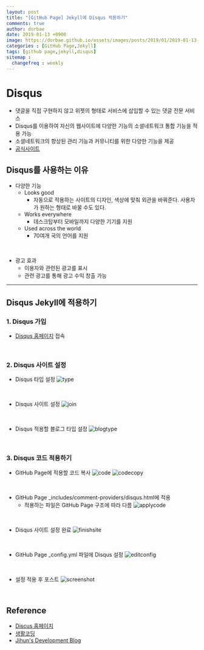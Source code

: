 ```yaml
---
layout: post
title: "[GitHub Page] Jekyll에 Disqus 적용하기"
comments: true
author: dorbae
date: 2019-01-13 +0900
image: https://dorbae.github.io/assets/images/posts/2019/01/2019-01-13-githubpage-jekyll-howtoapplydisqus-thumnail.png
categories : [GitHub Page,Jekyll]
tags: [github page,jekyll,disqus]
sitemap :
  changefreq : weekly
---
```


# Disqus
* 댓글을 직접 구현하지 않고 위젯의 형태로 서비스에 삽입할 수 있는 댓글 전문 서비스
* Disqus를 이용하여 자신의 웹사이트에 다양한 기능의 소셜네트워크 통합 기능을 적용 가능
* 소셜네트워크의 향상된 관리 기능과 커뮤니티를 위한 다양한 기능을 제공
* [공식사이트](disqus.com )

## Disqus를 사용하는 이유
* 다양한 기능
    * Looks good
        - 자동으로 적용하는 사이트의 디자인, 색상에 맞춰 외관을 바꿔준다. 사용자가 원하는 형태로 바꿀 수도 있다.
    * Works everywhere
        - 데스크탑부터 모바일까지 다양한 기기를 지원
    * Used across the world
        - 70여개 국의 언어를 지원

<br/>

* 광고 효과
    * 이용자와 관련된 광고를 표시
    * 관련 광고를 통해 광고 수익 창출 가능

-------

## Disqus Jekyll에 적용하기
### 1. Disqus 가입
* [Disqus 홈페이지](https://disqus.com/) 접속

<br/>

### 2. Disqus 사이트 설정
* Disqus 타입 설정
![type](/assets/images/posts/2019/01/2019-01-13-githubpage-jekyll-howtoapplydisqus-001.png)

<br/>

* Disqus 사이트 설정
![join](/assets/images/posts/2019/01/2019-01-13-githubpage-jekyll-howtoapplydisqus-002.png)

<br/>

* Disqus 적용할 블로그 타입 설정
![blogtype](/assets/images/posts/2019/01/2019-01-13-githubpage-jekyll-howtoapplydisqus-003.png)

<br/>

### 3. Disqus 코드 적용하기
* GitHub Page에 적용할 코드 복사
![code](/assets/images/posts/2019/01/2019-01-13-githubpage-jekyll-howtoapplydisqus-004.png)
![codecopy](/assets/images/posts/2019/01/2019-01-13-githubpage-jekyll-howtoapplydisqus-005.png)

<br/>

* GitHub Page _includes/comment-providers/disqus.html에 적용
    - 적용하는 파일은 GitHub Page 구조에 따라 다름
![applycode](/assets/images/posts/2019/01/2019-01-13-githubpage-jekyll-howtoapplydisqus-006.png)

<br/>

* Disqus 사이트 설정 완료
![finishsite](/assets/images/posts/2019/01/2019-01-13-githubpage-jekyll-howtoapplydisqus-008.png)

<br/>

* GitHub Page _config.yml 파일에 Disqus 설정
![editconfig](/assets/images/posts/2019/01/2019-01-13-githubpage-jekyll-howtoapplydisqus-009.png)

<br/>

* 설정 적용 후 포스트
![screenshot](/assets/images/posts/2019/01/2019-01-13-githubpage-jekyll-howtoapplydisqus-010.png)

<br/>

## Reference
* [Discus 홈페이지](https://help.disqus.com/what-is-disqus/what-is-disqus)
* [생활코딩](https://opentutorials.org/course/2473/13865)
* [Jihun's Development Blog](https://cjh5414.github.io/Disqus/)
